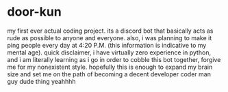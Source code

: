 # door-kun
my first ever actual coding project. its a discord bot that basically acts as rude as possible to anyone and everyone. also, i was planning to make it ping people every day at 4:20 P.M. (this information is indicative to my mental age). quick disclaimer, i have virtually zero experience in python, and i am literally learning as i go in order to cobble this bot together, forgive me for my nonexistent style. hopefully this is enough to expand my brain size and set me on the path of becoming a decent developer coder man guy dude thing yeahhhh

